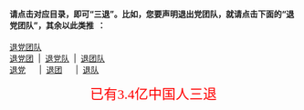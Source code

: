
#### 请点击对应目录，即可“三退”。比如，您要声明退出党团队，就请点击下面的“退党团队”，其余以此类推 &nbsp;：&nbsp; 
[退党团队](santui/tuidangttuandui.md?t=11230852)<br>
[退党团](santui/tuidangtuan.md?t=11230852) &nbsp;|&nbsp; [退党队](santui/tuidangdui.md?t=11230852) &nbsp;|&nbsp; [退团队](santui/tuituandui.md?t=11230852)<br>
[退党](santui/tuidang.md?t=11230852) &nbsp;&nbsp;&nbsp;&nbsp;&nbsp;|&nbsp; [退团](santui/tuituan.md?t=11230852)  &nbsp;&nbsp;&nbsp;&nbsp;&nbsp;|&nbsp; [退队](santui/tuidui.md?t=11230852)
<br>

<div align="center" style=""><font color=red size=5 face="黑体">已有3.4亿中国人三退</font></div>   